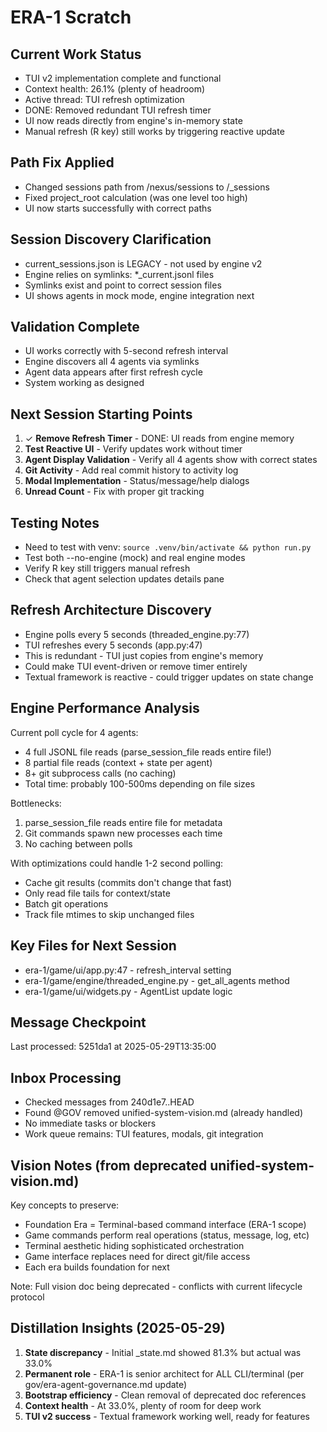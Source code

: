 # ERA-1 Scratch

## Current Work Status
- TUI v2 implementation complete and functional
- Context health: 26.1% (plenty of headroom)
- Active thread: TUI refresh optimization
- DONE: Removed redundant TUI refresh timer
- UI now reads directly from engine's in-memory state
- Manual refresh (R key) still works by triggering reactive update

## Path Fix Applied
- Changed sessions path from /nexus/sessions to /_sessions
- Fixed project_root calculation (was one level too high)
- UI now starts successfully with correct paths

## Session Discovery Clarification
- current_sessions.json is LEGACY - not used by engine v2
- Engine relies on symlinks: *_current.jsonl files
- Symlinks exist and point to correct session files
- UI shows agents in mock mode, engine integration next

## Validation Complete
- UI works correctly with 5-second refresh interval
- Engine discovers all 4 agents via symlinks
- Agent data appears after first refresh cycle
- System working as designed

## Next Session Starting Points
1. ✓ **Remove Refresh Timer** - DONE: UI reads from engine memory
2. **Test Reactive UI** - Verify updates work without timer
3. **Agent Display Validation** - Verify all 4 agents show with correct states
4. **Git Activity** - Add real commit history to activity log
5. **Modal Implementation** - Status/message/help dialogs
6. **Unread Count** - Fix with proper git tracking

## Testing Notes
- Need to test with venv: `source .venv/bin/activate && python run.py`
- Test both --no-engine (mock) and real engine modes
- Verify R key still triggers manual refresh
- Check that agent selection updates details pane

## Refresh Architecture Discovery
- Engine polls every 5 seconds (threaded_engine.py:77)
- TUI refreshes every 5 seconds (app.py:47)
- This is redundant - TUI just copies from engine's memory
- Could make TUI event-driven or remove timer entirely
- Textual framework is reactive - could trigger updates on state change

## Engine Performance Analysis
Current poll cycle for 4 agents:
- 4 full JSONL file reads (parse_session_file reads entire file!)
- 8 partial file reads (context + state per agent)
- 8+ git subprocess calls (no caching)
- Total time: probably 100-500ms depending on file sizes

Bottlenecks:
1. parse_session_file reads entire file for metadata
2. Git commands spawn new processes each time
3. No caching between polls

With optimizations could handle 1-2 second polling:
- Cache git results (commits don't change that fast)
- Only read file tails for context/state
- Batch git operations
- Track file mtimes to skip unchanged files

## Key Files for Next Session
- era-1/game/ui/app.py:47 - refresh_interval setting
- era-1/game/engine/threaded_engine.py - get_all_agents method
- era-1/game/ui/widgets.py - AgentList update logic

## Message Checkpoint
Last processed: 5251da1 at 2025-05-29T13:35:00

## Inbox Processing
- Checked messages from 240d1e7..HEAD
- Found @GOV removed unified-system-vision.md (already handled)
- No immediate tasks or blockers
- Work queue remains: TUI features, modals, git integration

## Vision Notes (from deprecated unified-system-vision.md)
Key concepts to preserve:
- Foundation Era = Terminal-based command interface (ERA-1 scope)
- Game commands perform real operations (status, message, log, etc)
- Terminal aesthetic hiding sophisticated orchestration
- Game interface replaces need for direct git/file access
- Each era builds foundation for next

Note: Full vision doc being deprecated - conflicts with current lifecycle protocol

## Distillation Insights (2025-05-29)
1. **State discrepancy** - Initial _state.md showed 81.3% but actual was 33.0%
2. **Permanent role** - ERA-1 is senior architect for ALL CLI/terminal (per gov/era-agent-governance.md update)
3. **Bootstrap efficiency** - Clean removal of deprecated doc references
4. **Context health** - At 33.0%, plenty of room for deep work
5. **TUI v2 success** - Textual framework working well, ready for features

